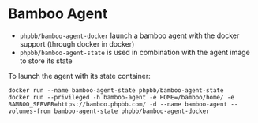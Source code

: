 Bamboo Agent
============

 - `phpbb/bamboo-agent-docker` launch a bamboo agent with the docker support (through docker in docker)
 - `phpbb/bamboo-agent-state` is used in combination with the agent image to store its state

To launch the agent with its state container:
```
docker run --name bamboo-agent-state phpbb/bamboo-agent-state
docker run --privileged -h bamboo-agent -e HOME=/bamboo/home/ -e BAMBOO_SERVER=https://bamboo.phpbb.com/ -d --name bamboo-agent --volumes-from bamboo-agent-state phpbb/bamboo-agent-docker
```
